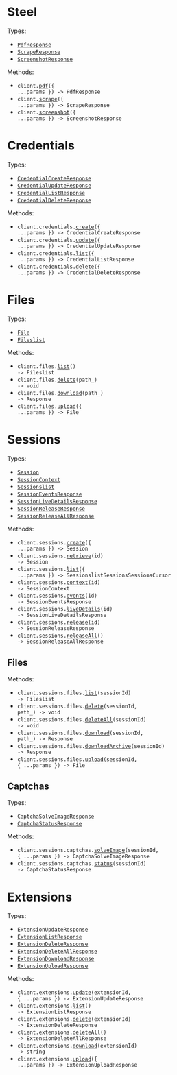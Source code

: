 # Steel

Types:

- <code><a href="./src/resources/top-level.ts">PdfResponse</a></code>
- <code><a href="./src/resources/top-level.ts">ScrapeResponse</a></code>
- <code><a href="./src/resources/top-level.ts">ScreenshotResponse</a></code>

Methods:

- <code title="post /v1/pdf">client.<a href="./src/index.ts">pdf</a>({ ...params }) -> PdfResponse</code>
- <code title="post /v1/scrape">client.<a href="./src/index.ts">scrape</a>({ ...params }) -> ScrapeResponse</code>
- <code title="post /v1/screenshot">client.<a href="./src/index.ts">screenshot</a>({ ...params }) -> ScreenshotResponse</code>

# Credentials

Types:

- <code><a href="./src/resources/credentials.ts">CredentialCreateResponse</a></code>
- <code><a href="./src/resources/credentials.ts">CredentialUpdateResponse</a></code>
- <code><a href="./src/resources/credentials.ts">CredentialListResponse</a></code>
- <code><a href="./src/resources/credentials.ts">CredentialDeleteResponse</a></code>

Methods:

- <code title="post /v1/credentials">client.credentials.<a href="./src/resources/credentials.ts">create</a>({ ...params }) -> CredentialCreateResponse</code>
- <code title="put /v1/credentials">client.credentials.<a href="./src/resources/credentials.ts">update</a>({ ...params }) -> CredentialUpdateResponse</code>
- <code title="get /v1/credentials">client.credentials.<a href="./src/resources/credentials.ts">list</a>({ ...params }) -> CredentialListResponse</code>
- <code title="delete /v1/credentials">client.credentials.<a href="./src/resources/credentials.ts">delete</a>({ ...params }) -> CredentialDeleteResponse</code>

# Files

Types:

- <code><a href="./src/resources/files.ts">File</a></code>
- <code><a href="./src/resources/files.ts">Fileslist</a></code>

Methods:

- <code title="get /v1/files">client.files.<a href="./src/resources/files.ts">list</a>() -> Fileslist</code>
- <code title="delete /v1/files/{path}">client.files.<a href="./src/resources/files.ts">delete</a>(path\_) -> void</code>
- <code title="get /v1/files/{path}">client.files.<a href="./src/resources/files.ts">download</a>(path\_) -> Response</code>
- <code title="post /v1/files">client.files.<a href="./src/resources/files.ts">upload</a>({ ...params }) -> File</code>

# Sessions

Types:

- <code><a href="./src/resources/sessions/sessions.ts">Session</a></code>
- <code><a href="./src/resources/sessions/sessions.ts">SessionContext</a></code>
- <code><a href="./src/resources/sessions/sessions.ts">Sessionslist</a></code>
- <code><a href="./src/resources/sessions/sessions.ts">SessionEventsResponse</a></code>
- <code><a href="./src/resources/sessions/sessions.ts">SessionLiveDetailsResponse</a></code>
- <code><a href="./src/resources/sessions/sessions.ts">SessionReleaseResponse</a></code>
- <code><a href="./src/resources/sessions/sessions.ts">SessionReleaseAllResponse</a></code>

Methods:

- <code title="post /v1/sessions">client.sessions.<a href="./src/resources/sessions/sessions.ts">create</a>({ ...params }) -> Session</code>
- <code title="get /v1/sessions/{id}">client.sessions.<a href="./src/resources/sessions/sessions.ts">retrieve</a>(id) -> Session</code>
- <code title="get /v1/sessions">client.sessions.<a href="./src/resources/sessions/sessions.ts">list</a>({ ...params }) -> SessionslistSessionsSessionsCursor</code>
- <code title="get /v1/sessions/{id}/context">client.sessions.<a href="./src/resources/sessions/sessions.ts">context</a>(id) -> SessionContext</code>
- <code title="get /v1/sessions/{id}/events">client.sessions.<a href="./src/resources/sessions/sessions.ts">events</a>(id) -> SessionEventsResponse</code>
- <code title="get /v1/sessions/{id}/live-details">client.sessions.<a href="./src/resources/sessions/sessions.ts">liveDetails</a>(id) -> SessionLiveDetailsResponse</code>
- <code title="post /v1/sessions/{id}/release">client.sessions.<a href="./src/resources/sessions/sessions.ts">release</a>(id) -> SessionReleaseResponse</code>
- <code title="post /v1/sessions/release">client.sessions.<a href="./src/resources/sessions/sessions.ts">releaseAll</a>() -> SessionReleaseAllResponse</code>

## Files

Methods:

- <code title="get /v1/sessions/{sessionId}/files">client.sessions.files.<a href="./src/resources/sessions/files.ts">list</a>(sessionId) -> Fileslist</code>
- <code title="delete /v1/sessions/{sessionId}/files/{path}">client.sessions.files.<a href="./src/resources/sessions/files.ts">delete</a>(sessionId, path\_) -> void</code>
- <code title="delete /v1/sessions/{sessionId}/files">client.sessions.files.<a href="./src/resources/sessions/files.ts">deleteAll</a>(sessionId) -> void</code>
- <code title="get /v1/sessions/{sessionId}/files/{path}">client.sessions.files.<a href="./src/resources/sessions/files.ts">download</a>(sessionId, path\_) -> Response</code>
- <code title="get /v1/sessions/{sessionId}/files.zip">client.sessions.files.<a href="./src/resources/sessions/files.ts">downloadArchive</a>(sessionId) -> Response</code>
- <code title="post /v1/sessions/{sessionId}/files">client.sessions.files.<a href="./src/resources/sessions/files.ts">upload</a>(sessionId, { ...params }) -> File</code>

## Captchas

Types:

- <code><a href="./src/resources/sessions/captchas.ts">CaptchaSolveImageResponse</a></code>
- <code><a href="./src/resources/sessions/captchas.ts">CaptchaStatusResponse</a></code>

Methods:

- <code title="post /v1/sessions/{sessionId}/captchas/solve-image">client.sessions.captchas.<a href="./src/resources/sessions/captchas.ts">solveImage</a>(sessionId, { ...params }) -> CaptchaSolveImageResponse</code>
- <code title="get /v1/sessions/{sessionId}/captchas/status">client.sessions.captchas.<a href="./src/resources/sessions/captchas.ts">status</a>(sessionId) -> CaptchaStatusResponse</code>

# Extensions

Types:

- <code><a href="./src/resources/extensions.ts">ExtensionUpdateResponse</a></code>
- <code><a href="./src/resources/extensions.ts">ExtensionListResponse</a></code>
- <code><a href="./src/resources/extensions.ts">ExtensionDeleteResponse</a></code>
- <code><a href="./src/resources/extensions.ts">ExtensionDeleteAllResponse</a></code>
- <code><a href="./src/resources/extensions.ts">ExtensionDownloadResponse</a></code>
- <code><a href="./src/resources/extensions.ts">ExtensionUploadResponse</a></code>

Methods:

- <code title="put /v1/extensions/{extensionId}">client.extensions.<a href="./src/resources/extensions.ts">update</a>(extensionId, { ...params }) -> ExtensionUpdateResponse</code>
- <code title="get /v1/extensions">client.extensions.<a href="./src/resources/extensions.ts">list</a>() -> ExtensionListResponse</code>
- <code title="delete /v1/extensions/{extensionId}">client.extensions.<a href="./src/resources/extensions.ts">delete</a>(extensionId) -> ExtensionDeleteResponse</code>
- <code title="delete /v1/extensions">client.extensions.<a href="./src/resources/extensions.ts">deleteAll</a>() -> ExtensionDeleteAllResponse</code>
- <code title="get /v1/extensions/{extensionId}">client.extensions.<a href="./src/resources/extensions.ts">download</a>(extensionId) -> string</code>
- <code title="post /v1/extensions">client.extensions.<a href="./src/resources/extensions.ts">upload</a>({ ...params }) -> ExtensionUploadResponse</code>
